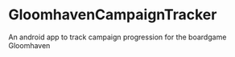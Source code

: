 # GloomhavenCampaignTracker
An android app to track campaign progression for the boardgame Gloomhaven
